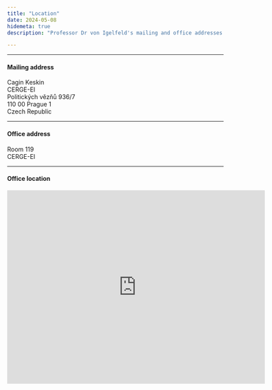 ```yaml
---
title: "Location"
date: 2024-05-08
hidemeta: true
description: "Professor Dr von Igelfeld's mailing and office addresses at the Institute of Romance Philology."

---
```


---

#### Mailing address

Cagin Keskin<br>
CERGE-EI<br>
Politických vězňů 936/7<br>
110 00 Prague 1<br>
Czech Republic</p>

---

#### Office address

Room 119<br>
CERGE-EI

---

#### Office location

<iframe src="https://www.google.com/maps/embed?pb=!1m18!1m12!1m3!1d2560.1606174766544!2d14.426618776915266!3d50.08327961373245!2m3!1f0!2f0!3f0!3m2!1i1024!2i768!4f13.1!3m3!1m2!1s0x470b9493300723b5%3A0x75ba9febd207bd87!2sCERGE-EI!5e0!3m2!1str!2scz!4v1757274181556!5m2!1str!2scz" width="600" height="450" style="border:0;" allowfullscreen="" loading="lazy" referrerpolicy="no-referrer-when-downgrade"></iframe>


